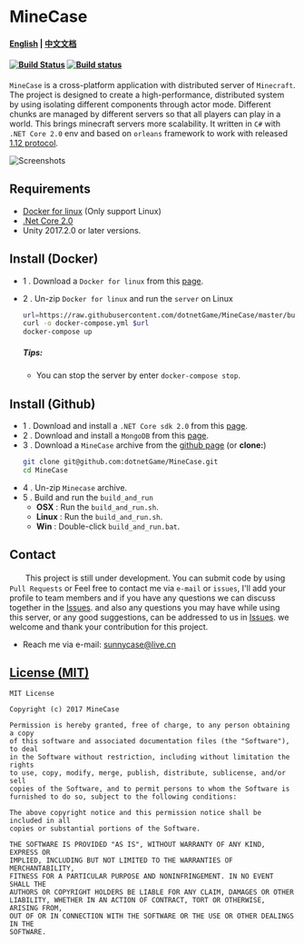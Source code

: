 MineCase 
=========================================
#### [English](https://github.com/dotnetGame/MineCase/blob/master/README.md) | [中文文档](https://github.com/dotnetGame/MineCase/blob/master/README-zh.md) 
#### [![Build Status](https://travis-ci.org/dotnetGame/MineCase.svg?branch=master)](https://travis-ci.org/dotnetGame/MineCase)   [![Build status](https://ci.appveyor.com/api/projects/status/w9h243k1lqee2ke5/branch/master?svg=true)](https://ci.appveyor.com/project/sunnycase/minecase/branch/master)
 
`MineCase` is a cross-platform application with distributed server of `Minecraft`. 
The project is designed to create a high-performance, distributed system by using isolating different components through actor mode. 
Different chunks are managed by different servers so that all players can play in a world. This brings minecraft servers more scalability.
It written in `C#` with `.NET Core 2.0` env and based on `orleans` framework to work with released [1.12 protocol](https://minecraft.net/en-us/article/minecraft-112-pre-release-6).

![Screenshots](screenshots/1.jpg)

## Requirements
* [Docker for linux](https://docs.docker.com/engine/installation/) (Only support Linux)
* [.Net Core 2.0](https://www.microsoft.com/net/download)
* Unity 2017.2.0 or later versions.

## Install (Docker)
* 1 . Download a `Docker for linux` from this [page](https://docs.docker.com/engine/installation/).
* 2 . Un-zip `Docker for linux` and run the `server` on Linux

	```bash
	url=https://raw.githubusercontent.com/dotnetGame/MineCase/master/build/docker/linux/docker-compose.yml
	curl -o docker-compose.yml $url
	docker-compose up
	```
	##### Tips:
	* You can stop the server by enter `docker-compose stop`.

## Install (Github)
* 1 . Download and install a `.NET Core sdk 2.0` from this [page](https://www.microsoft.com/net/download).
* 2 . Download and install a `MongoDB` from this [page](https://www.mongodb.com/download-center?jmp=nav#community).
* 3 . Download a `MineCase` archive from the [github page](https://github.com/dotnetGame/MineCase/archive/master.zip)  (or **clone:**)
	```bash
	git clone git@github.com:dotnetGame/MineCase.git
	cd MineCase
	```
* 4 . Un-zip `Minecase` archive.
* 5 . Build and run the `build_and_run`
    * **OSX** : Run the `build_and_run.sh`.
    * **Linux** : Run the `build_and_run.sh`.
    * **Win** : Double-click `build_and_run.bat`.

## Contact
　　This project is still under development. 
You can submit code by using `Pull Requests` or Feel free to contact me via `e-mail` or `issues`, I'll add your profile to team members
and if you have any questions we can discuss together in the [Issues](https://github.com/dotnetGame/MineCase/issues).
and also any questions you may have while using this server, or any good suggestions, can be addressed to us in [Issues](https://github.com/dotnetGame/MineCase/issues).
we welcome and thank your contribution for this project.

* Reach me via e-mail: sunnycase@live.cn

[License (MIT)](https://raw.githubusercontent.com/dotnetGame/MineCase/master/LICENSE)
-------------------------------------------------------------------------------
	MIT License

	Copyright (c) 2017 MineCase

	Permission is hereby granted, free of charge, to any person obtaining a copy
	of this software and associated documentation files (the "Software"), to deal
	in the Software without restriction, including without limitation the rights
	to use, copy, modify, merge, publish, distribute, sublicense, and/or sell
	copies of the Software, and to permit persons to whom the Software is
	furnished to do so, subject to the following conditions:

	The above copyright notice and this permission notice shall be included in all
	copies or substantial portions of the Software.

	THE SOFTWARE IS PROVIDED "AS IS", WITHOUT WARRANTY OF ANY KIND, EXPRESS OR
	IMPLIED, INCLUDING BUT NOT LIMITED TO THE WARRANTIES OF MERCHANTABILITY,
	FITNESS FOR A PARTICULAR PURPOSE AND NONINFRINGEMENT. IN NO EVENT SHALL THE
	AUTHORS OR COPYRIGHT HOLDERS BE LIABLE FOR ANY CLAIM, DAMAGES OR OTHER
	LIABILITY, WHETHER IN AN ACTION OF CONTRACT, TORT OR OTHERWISE, ARISING FROM,
	OUT OF OR IN CONNECTION WITH THE SOFTWARE OR THE USE OR OTHER DEALINGS IN THE
	SOFTWARE.
